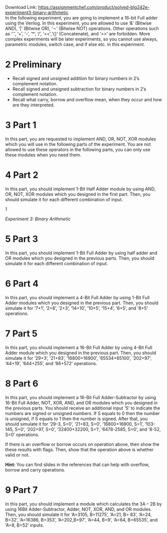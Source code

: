 Download Link: https://assignmentchef.com/product/solved-blg242e-experiment3-binary-arithmetic
<br>
In the following experiment, you are going to implement a 16-bit Full adder using the Verilog. In this experiment, you are allowed to use ‘&amp;’ (Bitwise AND), ‘|’ (Bitwise OR), ‘∼’ (Bitwise NOT) operations. Other operations such as ‘ˆ’, ‘+’, ‘-’, ‘*’, ‘/’, ‘<em>&lt;&lt;</em>’,‘{}’ (Concatenate), and ‘<em>&gt;&gt;</em>’ are forbidden. More complex experiments will be later experiments, so you cannot use always, parametric modules, switch case, and if else etc. in this experiment.

<h1>2      Preliminary</h1>

<ul>

 <li>Recall signed and unsigned addition for binary numbers in 2’s complement notation.</li>

 <li>Recall signed and unsigned subtraction for binary numbers in 2’s complement notation.</li>

 <li>Recall what carry, borrow and overflow mean, when they occur and how are they interpreted.</li>

</ul>

<h1>3      Part 1</h1>

In this part, you are requested to implement AND, OR, NOT, XOR modules which you will use in the following parts of the experiment. You are not allowed to use these operators in the following parts, you can only use these modules when you need them.

<h1>4      Part 2</h1>

In this part, you should implement 1-Bit Half Adder module by using AND, OR, NOT, XOR modules which you designed in the first part. Then, you should simulate it for each different combination of input.

1

<em>Experiment 3: Binary Arithmetic</em>

<h1>5      Part 3</h1>

In this part, you should implement 1-Bit Full Adder by using half adder and OR modules which you designed in the previous parts. Then, you should simulate it for each different combination of input.

<h1>6      Part 4</h1>

In this part, you should implement a 4-Bit Full Adder by using 1-Bit Full Adder modules which you designed in the previous part. Then, you should simulate it for ‘7+1’, ‘2+8’, ‘2+3’, ‘14+10’, ‘10+5’, ‘15+4’, ‘6+5’, and ‘8+5’ operations.

<h1>7      Part 5</h1>

In this part, you should implement a 16-Bit Full Adder by using 4-Bit Full Adder module which you designed in the previous part. Then, you should simulate it for ‘29+3’, ‘21+83’, ‘16800+16900’, ‘65534+65100’, ‘202+97’, ‘44+19’, ‘644+255’, and ‘86+572’ operations.

<h1>8      Part 6</h1>

In this part, you should implement a 16-Bit Full Adder-Subtractor by using 16-Bit Full Adder, NOT, XOR, AND, and OR modules which you designed in the previous parts. You should receive an additional input ‘S’ to indicate the numbers are signed or unsigned numbers. If S equals to 0 then the number is unsigned, if S equals to 1 then the number is signed. After that, you should simulate it for ‘29-3, S=0’, ‘21+83, S=0’, ‘16800+16900, S=1’, ‘103-145, S=0’, ‘202+97, S=0’, ‘32400+32200, S=1’, ‘6478-2585, S=0’, and ‘8-52, S=0’ operations.

If there is an overflow or borrow occurs on operation above, then show the these results with flags. Then, show that the operation above is whether valid or not.

<strong>Hint: </strong>You can find slides in the references that can help with overflow, borrow and carry operations.

<h1>9      Part 7</h1>

In this part, you should implement a module which calculates the 3A – 2B by using 16Bit Adder-Subtractor, Adder, NOT, XOR, AND, and OR modules. Then, you should simulate it for ‘A=3105, B=11275’, ‘A=21, B= 83’, ‘A=24, B=32’, ‘A=16386, B=353’, ‘A=202,B=97’, ‘A=44, B=9’, ‘A=64, B=65535’, and ‘A=8, B=52’ inputs.